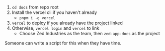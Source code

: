 1. `cd docs` from repo root
1. Install the vercel cli if you haven't already
    - `pnpm i -g vercel`
1. `vercel` to deploy if you already have the project linked
1. Otherwise, `vercel login` and `vercel` to link
    - Choose Zed Industries as the team, then `zed-app-docs` as the project

Someone can write a script for this when they have time.
